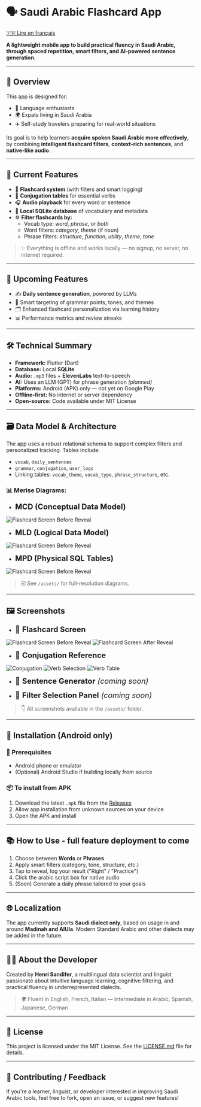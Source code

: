 # 🗣️ Saudi Arabic Flashcard App

[🇫🇷 Lire en français](README.fr.md)

**A lightweight mobile app to build practical fluency in Saudi Arabic, through spaced repetition, smart filters, and AI-powered sentence generation.**

---

## 📱 Overview

This app is designed for:
- 🧠 Language enthusiasts
- 🌍 Expats living in Saudi Arabia
- ✈️ Self-study travelers preparing for real-world situations

Its goal is to help learners **acquire spoken Saudi Arabic more effectively**, by combining **intelligent flashcard filters**, **context-rich sentences**, and **native-like audio**.

---

## 🧠 Current Features

- 🎴 **Flashcard system** (with filters and smart logging)
- 📘 **Conjugation tables** for essential verbs
- 🎧 **Audio playback** for every word or sentence
- 📁 **Local SQLite database** of vocabulary and metadata
- ⚙️ **Filter flashcards by:**
  - Vocab type: *word*, *phrase*, or *both*
  - Word filters: *category*, *theme* (if noun)
  - Phrase filters: *structure*, *function*, *utility*, *theme*, *tone*

> ✨ Everything is offline and works locally — no signup, no server, no internet required.

---

## 🔮 Upcoming Features

- ✍️ **Daily sentence generation**, powered by LLMs
- 🎯 Smart targeting of grammar points, tones, and themes
- 🗂️ Enhanced flashcard personalization via learning history
- 📊 Performance metrics and review streaks

---

## 🛠️ Technical Summary

- **Framework:** Flutter (Dart)
- **Database:** Local **SQLite**
- **Audio:** `.mp3` files + **ElevenLabs** text-to-speech
- **AI:** Uses an LLM (GPT) for phrase generation *(planned)*
- **Platforms:** Android (APK) only — not yet on Google Play
- **Offline-first:** No internet or server dependency
- **Open-source:** Code available under MIT License

---

## 🗃️ Data Model & Architecture

The app uses a robust relational schema to support complex filters and personalized tracking. Tables include:

- `vocab`, `daily_sentences`
- `grammar`, `conjugation`, `user_logs`
- Linking tables: `vocab_theme`, `vocab_type`, `phrase_structure`, etc.

### 📊 Merise Diagrams:
- <span style="font-size: 20px;">**MCD (Conceptual Data Model)**</span>
&nbsp;

![Flashcard Screen Before Reveal](assets/MCD.png)

- <span style="font-size: 20px;">**MLD (Logical Data Model)**</span>
&nbsp;

![Flashcard Screen Before Reveal](assets/MLD.png)

- <span style="font-size: 20px;">**MPD (Physical SQL Tables)**</span>
&nbsp;

![Flashcard Screen Before Reveal](assets/MPD.png) 

> ☑️ See `/assets/` for full-resolution diagrams.

---

## 🖼️ Screenshots

- <span style="font-size: 20px;">📲 **Flashcard Screen**</span>
&nbsp;

![Flashcard Screen Before Reveal](assets/before_reveal.png)
![Flashcard Screen After Reveal](assets/after_reveal.png)

- <span style="font-size: 20px;">🧮 **Conjugation Reference**</span>
&nbsp;

![Conjugation](assets/conjugation.png)
![Verb Selection](assets/verb_selection.png)
![Verb Table](assets/verb_table.png)

- <span style="font-size: 20px;">🧠 **Sentence Generator** *(coming soon)*</span>
&nbsp;


- <span style="font-size: 20px;">📂 **Filter Selection Panel** *(coming soon)*</span>
&nbsp;


> 👇 All screenshots available in the `/assets/` folder.

---

## 🚀 Installation (Android only)

### 🔧 Prerequisites
- Android phone or emulator
- (Optional) Android Studio if building locally from source

### 📦 To install from APK
1. Download the latest `.apk` file from the [Releases](https://github.com/yourusername/saudi-arabic-flashcards/releases)
2. Allow app installation from unknown sources on your device
3. Open the APK and install

---

## 📚 How to Use - full feature deployment to come

1. Choose between **Words** or **Phrases**
2. Apply smart filters (category, tone, structure, etc.)
3. Tap to reveal, log your result ("Right" / "Practice")
4. Click the arabic script box for native audio
5. (Soon) Generate a daily phrase tailored to your goals

---

## 🌐 Localization

The app currently supports **Saudi dialect only**, based on usage in and around **Madinah and AlUla**. Modern Standard Arabic and other dialects may be added in the future.

---

## 👨‍💻 About the Developer

Created by **Henri Sandifer**, a multilingual data scientist and linguist passionate about intuitive language learning, cognitive filtering, and practical fluency in underrepresented dialects.

> 🌍 Fluent in English, French, Italian — Intermediate in Arabic, Spanish, Japanese, German

---

## 📄 License

This project is licensed under the MIT License. See the [LICENSE.md](LICENSE.md) file for details.

---

## 🌟 Contributing / Feedback

If you're a learner, linguist, or developer interested in improving Saudi Arabic tools, feel free to fork, open an issue, or suggest new features!
